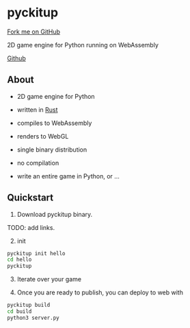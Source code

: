 # pyckitup

<link rel="stylesheet" href="https://cdnjs.cloudflare.com/ajax/libs/github-fork-ribbon-css/0.2.2/gh-fork-ribbon.min.css" />
<a class="github-fork-ribbon right-bottom fixed" href="http://github.com/pickitup247/pyckitup" data-ribbon="Fork me on GitHub" title="Fork me on GitHub">Fork me on GitHub</a>


2D game engine for Python running on WebAssembly

[Github](https://github.com/pickitup247/pickitup)

## About

* 2D game engine for Python

* written in [Rust](https://www.rust-lang.org/)

* compiles to WebAssembly

* renders to WebGL

* single binary distribution

* no compilation

* write an entire game in Python, or ...

## Quickstart

1. Download pyckitup binary.

TODO: add links.

2. init

```bash
pyckitup init hello
cd hello
pyckitup
```

3. Iterate over your game

4. Once you are ready to publish, you can deploy to web with

```bash
pyckitup build
cd build
python3 server.py
```
